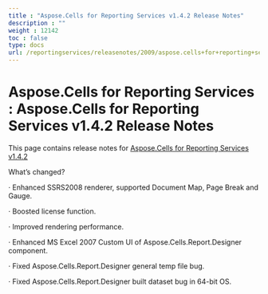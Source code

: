 ```yaml
---
title : "Aspose.Cells for Reporting Services v1.4.2 Release Notes" 
description : "" 
weight : 12142 
toc : false
type: docs
url: /reportingservices/releasenotes/2009/aspose.cells+for+reporting+services+v1.4.2+release+notes/
---
```


# Aspose.Cells for Reporting Services : Aspose.Cells for Reporting Services v1.4.2 Release Notes


This page contains release notes for [Aspose.Cells for Reporting Services v1.4.2](http://www.aspose.com/downloads/cells/reportingservices/new-releases/aspose.cells-for-reporting-services-v1.4.2/)

What’s changed?

· Enhanced SSRS2008 renderer, supported Document Map, Page Break and Gauge.

· Boosted license function.

· Improved rendering performance.

· Enhanced MS Excel 2007 Custom UI of Aspose.Cells.Report.Designer component.

· Fixed Aspose.Cells.Report.Designer general temp file bug.

· Fixed Aspose.Cells.Report.Designer built dataset bug in 64-bit OS.

